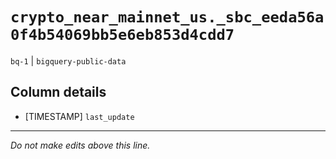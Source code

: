 # `crypto_near_mainnet_us._sbc_eeda56a0f4b54069bb5e6eb853d4cdd7`
`bq-1` | `bigquery-public-data`

## Column details
* [TIMESTAMP] `last_update`

-------------------------------------------------------------------------------
*Do not make edits above this line.*
